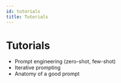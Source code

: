 ```yaml
---
id: tutorials
title: Tutorials
---
```


# Tutorials

- Prompt engineering (zero-shot, few-shot)
- Iterative prompting
- Anatomy of a good prompt
